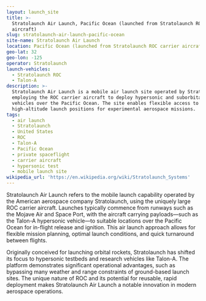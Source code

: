 ```yaml
---
layout: launch_site
title: >-
  Stratolaunch Air Launch, Pacific Ocean (launched from Stratolaunch ROC carrier
  aircraft)
slug: stratolaunch-air-launch-pacific-ocean
site-name: Stratolaunch Air Launch
location: Pacific Ocean (launched from Stratolaunch ROC carrier aircraft)
geo-lat: 32
geo-lon: -125
operator: Stratolaunch
launch-vehicles:
  - Stratolaunch ROC
  - Talon-A
description: >-
  Stratolaunch Air Launch is a mobile air launch site operated by Stratolaunch,
  employing the ROC carrier aircraft to deploy hypersonic and suborbital
  vehicles over the Pacific Ocean. The site enables flexible access to
  high-altitude launch positions for experimental aerospace missions.
tags:
  - air launch
  - Stratolaunch
  - United States
  - ROC
  - Talon-A
  - Pacific Ocean
  - private spaceflight
  - carrier aircraft
  - hypersonic test
  - mobile launch site
wikipedia_url: 'https://en.wikipedia.org/wiki/Stratolaunch_Systems'
---
```

Stratolaunch Air Launch refers to the mobile launch capability operated by the American aerospace company Stratolaunch, using the uniquely large ROC carrier aircraft. Launches typically commence from runways such as the Mojave Air and Space Port, with the aircraft carrying payloads—such as the Talon-A hypersonic vehicle—to suitable locations over the Pacific Ocean for in-flight release and ignition. This air launch approach allows for flexible mission planning, optimal launch conditions, and quick turnaround between flights.

Originally conceived for launching orbital rockets, Stratolaunch has shifted its focus to hypersonic testbeds and research vehicles like Talon-A. The platform demonstrates significant operational advantages, such as bypassing many weather and range constraints of ground-based launch sites. The unique nature of ROC and its potential for reusable, rapid deployment makes Stratolaunch Air Launch a notable innovation in modern aerospace operations.
